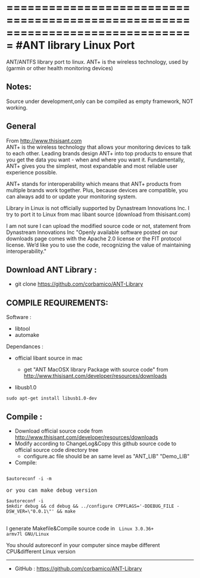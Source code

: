 ===============================================================================
#ANT library Linux Port 
===============================================================================
ANT/ANTFS library port to linux. ANT+ is the wireless technology, used by (garmin or other health monitoring devices)

Notes: 
-------
Source under development,only can be compiled as empty framework, NOT working.
  

General
-------
From http://www.thisisant.com   
ANT+ is the wireless technology that allows your monitoring devices to talk to each other. Leading brands design ANT+ into top products to ensure that you get the data you want -  when and where you want it. Fundamentally, ANT+ gives you the simplest, most expandable and most reliable user experience possible.   
   
ANT+ stands for interoperability which means that ANT+ products from multiple brands work together. Plus, because devices are compatible, you can always add to or update your monitoring system.   
   
Library in Linux is not officially supported by Dynastream Innovations Inc. I try to port it to Linux from mac libant source (download from thisisant.com)   
   
 I am not sure I can upload the modified source code or not, statement from Dynastream Innovations Inc
"Openly available software posted on our downloads page comes with the Apache 2.0 license or the FIT protocol license. We’d like you to use the code, recognizing the value of maintaining interoperability."


Download ANT Library :
-------
   + git clone https://github.com/corbamico/ANT-Library


COMPILE REQUIREMENTS:
-------
Software :

   + libtool  
   + automake
   
Dependances :
   + official libant source in mac
     - get "ANT MacOSX library Package with source code" from http://www.thisisant.com/developer/resources/downloads

   + libusb1.0
<pre><code>sudo apt-get install libusb1.0-dev
</code></pre>


Compile :
---------
   + Download official source code from http://www.thisisant.com/developer/resources/downloads
   + Modify according to ChangeLog&Copy this github source code to official source code directory tree
     - configure.ac file should be an same level as "ANT_LIB" "Demo_LIB"
   + Compile:
<pre>
<code>
$autoreconf -i -m
</code>
or you can make debug version
<code>
$autoreconf -i
$mkdir debug && cd debug && ../configure CPPFLAGS='-DDEBUG_FILE -DSW_VER=\"0.0.1\"' && make
</code>
</pre>
I generate Makefile&Compile source code in 
<code>
Linux 3.0.36+ armv7l GNU/Linux
</code>
  
You should autoreconf in your computer since maybe different CPU&different Linux version

--------
- GitHub : https://github.com/corbamico/ANT-Library


